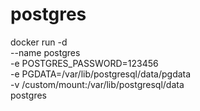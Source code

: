 # postgres

docker run -d \
    --name postgres \
    -e POSTGRES_PASSWORD=123456 \
    -e PGDATA=/var/lib/postgresql/data/pgdata \
    -v /custom/mount:/var/lib/postgresql/data \
    postgres